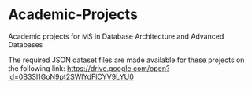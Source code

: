 # Academic-Projects
Academic projects for MS in Database Architecture and Advanced Databases

The required JSON dataset files are made available for these projects on the following link:
https://drive.google.com/open?id=0B3Sl1GoN9pt2SWlYdFlCYV9LYU0
